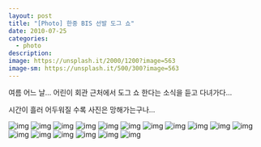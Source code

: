 ```yaml
---
layout: post
title: "[Photo] 한중 BIS 선발 도그 쇼"
date: 2010-07-25
categories:
  - photo
description: 
image: https://unsplash.it/2000/1200?image=563
image-sm: https://unsplash.it/500/300?image=563
---
```


여름 어느 날... 어린이 회관 근처에서 도그 쇼 한다는 소식을 듣고 다녀가다...

시간이 흘러 어두워질 수록 사진은 망해가는구나...

<!--more--> 

![img](https://raw.githubusercontent.com/tkhwang/tkhwang-etc/master/img/2010/DSC_0357.JPG)
![img](https://raw.githubusercontent.com/tkhwang/tkhwang-etc/master/img/2010/DSC_0364.JPG)
![img](https://raw.githubusercontent.com/tkhwang/tkhwang-etc/master/img/2010/DSC_0365.JPG)
![img](https://raw.githubusercontent.com/tkhwang/tkhwang-etc/master/img/2010/DSC_0382.JPG)
![img](https://raw.githubusercontent.com/tkhwang/tkhwang-etc/master/img/2010/DSC_0387.JPG)
![img](https://raw.githubusercontent.com/tkhwang/tkhwang-etc/master/img/2010/DSC_0417.JPG)
![img](https://raw.githubusercontent.com/tkhwang/tkhwang-etc/master/img/2010/DSC_0423.JPG)
![img](https://raw.githubusercontent.com/tkhwang/tkhwang-etc/master/img/2010/DSC_0439.JPG)
![img](https://raw.githubusercontent.com/tkhwang/tkhwang-etc/master/img/2010/DSC_0443.JPG)
![img](https://raw.githubusercontent.com/tkhwang/tkhwang-etc/master/img/2010/DSC_0482.JPG)
![img](https://raw.githubusercontent.com/tkhwang/tkhwang-etc/master/img/2010/DSC_0491.JPG)
![img](https://raw.githubusercontent.com/tkhwang/tkhwang-etc/master/img/2010/DSC_0521.JPG)
![img](https://raw.githubusercontent.com/tkhwang/tkhwang-etc/master/img/2010/DSC_0588.JPG)
![img](https://raw.githubusercontent.com/tkhwang/tkhwang-etc/master/img/2010/DSC_0635.JPG)
![img](https://raw.githubusercontent.com/tkhwang/tkhwang-etc/master/img/2010/DSC_0661.JPG)
![img](https://raw.githubusercontent.com/tkhwang/tkhwang-etc/master/img/2010/DSC_06541.JPG)
![img](https://raw.githubusercontent.com/tkhwang/tkhwang-etc/master/img/2010/DSC_06591.JPG)


